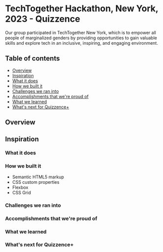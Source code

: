 # TechTogether Hackathon, New York, 2023 - Quizzence

Our group participated in TechTogether New York, which is to empower all people of marginalized genders by providing opportunities to gain valuable skills and explore tech in an inclusive, inspiring, and engaging environment.

## Table of contents

- [Overview](#overview)
- [Inspiration](#inspiration)
- [What it does](#what-it-does)
- [How we built it](#how-we-built-it)
- [Challenges we ran into](#challenges-we-ran-into)
- [Accomplishments that we're proud of](#accomplishments-that-were-proud-of)
- [What we learned](#what-we-learned)
- [What's next for Quizzence+](#whats-next-for-quizzence)
  <!-- - [Links](#links) -->

## Overview

## Inspiration



### What it does



### How we built it

- Semantic HTML5 markup
- CSS custom properties
- Flexbox
- CSS Grid


### Challenges we ran into


### Accomplishments that we're proud of


### What we learned


### What's next for Quizzence+ 









